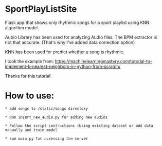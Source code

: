 # SportPlayListSite
Flask app that shows only rhythmic songs for a sport playlist using KNN algorithm model.

Aubio Library has been used for analyzing Audio files.
The BPM extractor is not that accurate. (That's why I've added data correction option)

KNN has been used for predict whether a song is rhythmic.

I took the example from:
 https://machinelearningmastery.com/tutorial-to-implement-k-nearest-neighbors-in-python-from-scratch/

Thanks for this tutorial!


# How to use:

    * add songs to /static/songs directory

    * Run insert_new_audio.py for adding new audios

    * Follow the script instructions (Using existing dataset or add data manually and train model

    * run main.py for accessing the server
